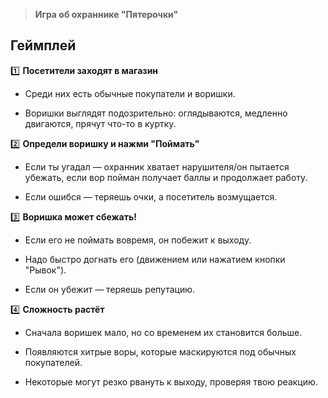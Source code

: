 > **Игра об охраннике "Пятерочки"**

## **Геймплей**

1️⃣ **Посетители заходят в магазин**

- Среди них есть обычные покупатели и воришки.
    
- Воришки выглядят подозрительно: оглядываются, медленно двигаются, прячут что-то в куртку.

2️⃣ **Определи воришку и нажми "Поймать"**

- Если ты угадал — охранник хватает нарушителя/он пытается убежать, если вор пойман получает баллы и продолжает работу.
    
- Если ошибся — теряешь очки, а посетитель возмущается.
    

3️⃣ **Воришка может сбежать!**

- Если его не поймать вовремя, он побежит к выходу.
    
- Надо быстро догнать его (движением или нажатием кнопки "Рывок").
    
- Если он убежит — теряешь репутацию.
    

4️⃣ **Сложность растёт**

- Сначала воришек мало, но со временем их становится больше.
    
- Появляются хитрые воры, которые маскируются под обычных покупателей.
    
- Некоторые могут резко рвануть к выходу, проверяя твою реакцию.
